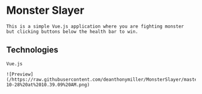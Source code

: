 # Monster Slayer
    This is a simple Vue.js application where you are fighting monster
    but clicking buttons below the health bar to win.

 ## Technologies
    Vue.js

    ![Preview](/https://raw.githubusercontent.com/deanthonymiller/MonsterSlayer/master/Screen%20Shot%202018-10-28%20at%2010.39.09%20AM.png)
